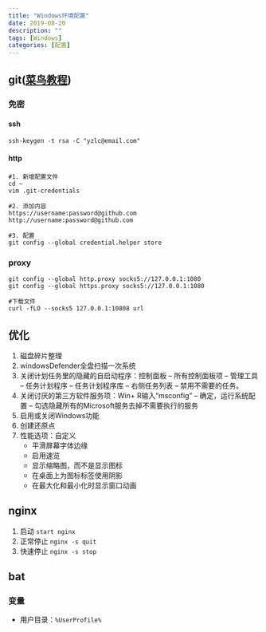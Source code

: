 ```yaml
---
title: "Windows环境配置"
date: 2019-08-20
description: ""
tags: [Windows]
categories: [配置]
---
```


## git([菜鸟教程](http://www.runoob.com/w3cnote/git-guide.html))
### 免密
#### ssh
`ssh-keygen -t rsa -C "yzlc@email.com"`
#### http
```
#1. 新增配置文件
cd ~
vim .git-credentials

#2. 添加内容
https://username:password@github.com
http://username:password@github.com

#3. 配置
git config --global credential.helper store
```
### proxy
```
git config --global http.proxy socks5://127.0.0.1:1080
git config --global https.proxy socks5://127.0.0.1:1080

#下载文件
curl -fLO --socks5 127.0.0.1:10808 url
```
## 优化
1. 磁盘碎片整理
2. windowsDefender全盘扫描一次系统
3. 关闭计划任务里的隐藏的自启动程序：控制面板 – 所有控制面板项 – 管理工具 – 任务计划程序 – 任务计划程序库 – 右侧任务列表 – 禁用不需要的任务。
4. 关闭讨厌的第三方软件服务项：Win+ R输入“msconfig” – 确定，运行系统配置 – 勾选隐藏所有的Microsoft服务去掉不需要执行的服务
5. 启用或关闭Windows功能
6. 创建还原点
7. 性能选项：自定义
	- 平滑屏幕字体边缘
	- 启用速览
	- 显示缩略图，而不是显示图标
	- 在桌面上为图标标签使用阴影
	- 在最大化和最小化时显示窗口动画
## nginx
1. 启动
`start nginx`
3. 正常停止
`nginx -s quit`
3. 快速停止
`nginx -s stop`
## bat
### 变量
- 用户目录：`%UserProfile%`
